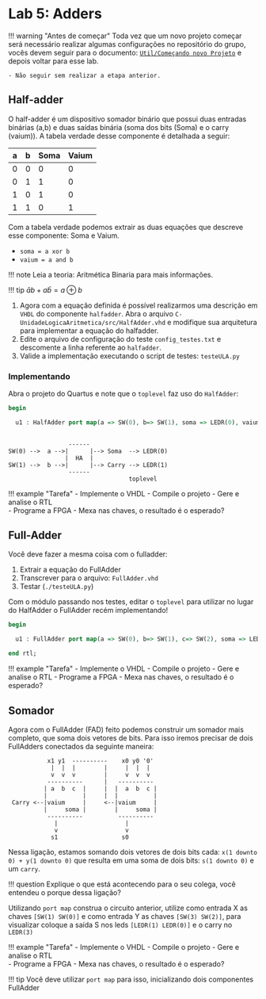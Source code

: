 # Lab 5: Adders


!!! warning "Antes de começar"
    Toda vez que um novo projeto começar será necessário realizar algumas configurações no repositório do grupo, vocês devem seguir para o documento: [`Util/Começando novo Projeto`](https://insper.github.io/Z01.1/Util/Util-Comecando-novo-projeto/) e depois voltar para esse lab.

    - Não seguir sem realizar a etapa anterior.

<!--
!!! note "Sugestão"
    1. Realizar o lab individualmente
    1. Ficar no canal do grupo e tirar dúvidas entre os colegas!
-->

## Half-adder

O half-adder é um dispositivo somador binário que possui duas entradas binárias (a,b) e duas saídas binária (soma dos bits (Soma) e o carry (vaium)). A tabela verdade desse componente é detalhada a seguir:

| a | b | Soma | Vaium |
|---|---|------|-------|
| 0 | 0 |    0 |     0 |
| 0 | 1 |    1 |     0 |
| 1 | 0 |    1 |     0 |
| 1 | 1 |    0 |     1 |

Com a tabela verdade podemos extrair as duas equações que descreve esse componente: Soma e Vaium.

-  `soma = a xor b`
-  `vaium = a and b`

!!! note
    Leia a teoria: Aritmética Binaria para mais informações.

!!! tip
    $\bar{a} b + a \bar{b} = a \oplus b$

1. Agora com a equação definida é possível realizarmos uma descrição em `VHDL` do componente `halfadder`. Abra o arquivo  `C-UnidadeLogicaAritmetica/src/HalfAdder.vhd` e modifique sua arquitetura para implementar a equação do halfadder. 
2. Edite o arquivo de configuração do teste `config_testes.txt` e descomente a linha referente ao `halfadder`.
3. Valide a implementação executando o script de testes: `testeULA.py`

### Implementando

Abra o projeto do Quartus e note que o `toplevel` faz uso do `HalfAdder`:

``` vhdl
begin

  u1 : HalfAdder port map(a => SW(0), b=> SW(1), soma => LEDR(0), vaium => LEDR(1));
  
```

```
                 ------
SW(0) -->  a -->|      |--> Soma  --> LEDR(0)
                |  HA  |
SW(1) -->  b -->|      |--> Carry --> LEDR(1)
                 ------
                                  toplevel
```

!!! example "Tarefa"
    - Implemente o VHDL
    - Compile o projeto
    - Gere e analise o RTL    
    - Programe a FPGA
    - Mexa nas chaves, o resultado é o esperado?


## Full-Adder

Você deve fazer a mesma coisa com o fulladder: 

1. Extrair a equação do FullAdder
1. Transcrever para o arquivo: `FullAdder.vhd`
1. Testar (`./testeULA.py`)

Com o módulo passando nos testes, editar o `toplevel` para utilizar no lugar do HalfAdder o FullAdder recém implementando!

``` vhdl
begin

  u1 : FullAdder port map(a => SW(0), b=> SW(1), c=> SW(2), soma => LEDR(0), vaium => LEDR(1));

end rtl;
```

!!! example "Tarefa"
    - Implemente o VHDL
    - Compile o projeto
    - Gere e analise o RTL
    - Programe a FPGA
    - Mexa nas chaves, o resultado é o esperado?

    
## Somador

Agora com o FullAdder (FAD) feito podemos construir um somador mais completo, que soma dois vetores de bits. Para isso iremos precisar de dois FullAdders conectados da seguinte maneira:

```
           x1 y1  ----------    x0 y0 '0'
            |  |  |        |     |  |  |
            v  v  v        |     v  v  v
           ----------      |   ----------
          | a  b  c  |     |  |  a  b  c |
          |          |     |  |          |
 Carry <--|vaium     |     <--|vaium     |
          |     soma |        |     soma |
           ----------          ----------
             |                   |
             v                   v
            s1                  s0
```

Nessa ligação, estamos somando dois vetores de dois bits cada: `x(1 downto 0) + y(1 downto 0)` que resulta em uma soma de dois bits: `s(1 downto 0)` e um `carry`.

!!! question
    Explique o que está acontecendo para o seu colega, você entendeu o porque dessa ligação?

Utilizando `port map` construa o circuito anterior, utilize como entrada X as chaves `[SW(1) SW(0)]` e como entrada Y as chaves `[SW(3) SW(2)]`, para visualizar coloque a saída S nos leds `[LEDR(1) LEDR(0)]` e o carry no `LEDR(3)`

!!! example "Tarefa"
    - Implemente o VHDL
    - Compile o projeto
    - Gere e analise o RTL   
    - Programe a FPGA
    - Mexa nas chaves, o resultado é o esperado?

    
!!! tip
    Você deve utilizar `port map` para isso, inicializando dois componentes FullAdder
